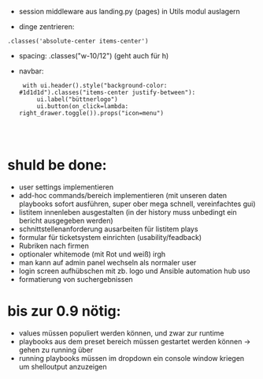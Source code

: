





- session middleware aus landing.py (pages) in Utils modul auslagern  

- dinge zentrieren:
```
.classes('absolute-center items-center')
```

- spacing: .classes("w-10/12") (geht auch für h)  

- navbar:
   ```
    with ui.header().style("background-color: #1d1d1d").classes("items-center justify-between"):
        ui.label("büttnerlogo")
        ui.button(on_click=lambda: right_drawer.toggle()).props("icon=menu")
    
    
    
    ```


# shuld be done:

 - user settings implementieren
 - add-hoc commands/bereich implementieren (mit unseren daten playbooks sofort ausführen, super ober mega schnell, vereinfachtes gui)
 - listitem innenleben ausgestalten (in der history muss unbedingt ein bericht ausgegeben werden)
 - schnittstellenanforderung ausarbeiten für listitem plays
 - formular für ticketsystem einrichten (usability/feadback)
 - Rubriken nach firmen
 - optionaler whitemode (mit Rot und weiß) irgh
 - man kann auf admin panel wechseln als normaler user
 - login screen aufhübschen mit zb. logo und Ansible automation hub uso
 - formatierung von suchergebnissen 


# bis zur 0.9 nötig:
- values müssen populiert werden können, und zwar zur runtime
- playbooks aus dem preset bereich müssen gestartet werden können -> gehen zu running über
- running playbooks müssen im dropdown ein console window kriegen um shelloutput anzuzeigen